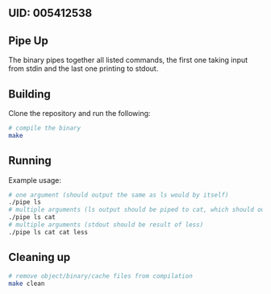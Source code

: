 ## UID: 005412538

## Pipe Up

The binary pipes together all listed commands, the first one taking input from stdin and the last one printing to stdout.

## Building

Clone the repository and run the following:
```bash
# compile the binary
make
```

## Running

Example usage:
```bash
# one argument (should output the same as ls would by itself)
./pipe ls
# multiple arguments (ls output should be piped to cat, which should ouput to stdout)
./pipe ls cat
# multiple arguments (stdout should be result of less)
./pipe ls cat cat less
```

## Cleaning up

```bash
# remove object/binary/cache files from compilation
make clean
```
